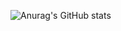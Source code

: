 ![Anurag's GitHub stats](https://github-readme-stats.vercel.app/api?username=0x404&show_icons=true&count_private=true)

